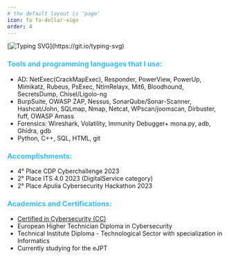 ```yaml
---
# the default layout is 'page'
icon: fa fa-dollar-sign
order: 4
---
```

[![Typing SVG](https://readme-typing-svg.demolab.com?font=Source+Sans+Pro&size=24&duration=2500&pause=1000&multiline=true&repeat=false&random=false&width=435&height=122&lines=Hi%2C;I+am+Simone!;I+am+a+pentest+student%2C;Currently+interning+in+AppSec.)](https://git.io/typing-svg)

### <span style="color:#36BCF7FF">Tools and programming languages that I use:</span>
- AD: NetExec(CrackMapExec), Responder, PowerView, PowerUp, Mimikatz, Rubeus, PsExec, NtlmRelayx, Mit6, Bloodhound, SecretsDump, Chisel/Ligolo-ng
- BurpSuite, OWASP ZAP, Nessus, SonarQube/Sonar-Scanner, Hashcat/John, SQLmap,  Nmap, Netcat, WPscan/joomscan, Dirbuster, fuff, OWASP Amass
- Forensics: Wireshark, Volatility, Immunity Debugger+ mona.py, adb, Ghidra, gdb
- Python, C++, SQL, HTML, git

### <span style="color:#36BCF7FF">Accomplishments:</span>
- 4° Place CDP Cyberchallenge 2023
- 2° Place ITS 4.0 2023 (DigitalService category)
- 2° Place Apulia Cybersecurity Hackathon 2023

### <span style="color:#36BCF7FF">Academics and Certifications:</span>
- <a href="https://www.credly.com/badges/38e30f04-ed85-4ad8-ba9c-fb99bbe56d7e/linked_in_profile">Certified in Cybersecurity (CC)</a>
- European Higher Technician Diploma in Cybersecurity
- Technical Institute Diploma - Technological Sector with specialization in Informatics
- Currently studying for the eJPT

<script src="https://tryhackme.com/badge/2023674"></script>




